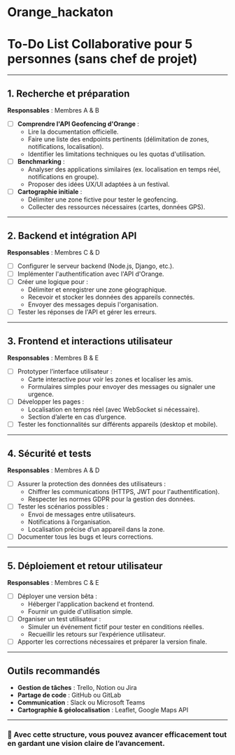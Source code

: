 # Orange_hackaton
# To-Do List Collaborative pour 5 personnes (sans chef de projet)

---

## 1. Recherche et préparation
**Responsables** : Membres A & B  
- [ ] **Comprendre l'API Geofencing d'Orange** :  
  - Lire la documentation officielle.  
  - Faire une liste des endpoints pertinents (délimitation de zones, notifications, localisation).  
  - Identifier les limitations techniques ou les quotas d'utilisation.  
- [ ] **Benchmarking** :  
  - Analyser des applications similaires (ex. localisation en temps réel, notifications en groupe).  
  - Proposer des idées UX/UI adaptées à un festival.  
- [ ] **Cartographie initiale** :  
  - Délimiter une zone fictive pour tester le geofencing.  
  - Collecter des ressources nécessaires (cartes, données GPS).  

---

## 2. Backend et intégration API
**Responsables** : Membres C & D  
- [ ] Configurer le serveur backend (Node.js, Django, etc.).  
- [ ] Implémenter l'authentification avec l'API d'Orange.  
- [ ] Créer une logique pour :  
  - Délimiter et enregistrer une zone géographique.  
  - Recevoir et stocker les données des appareils connectés.  
  - Envoyer des messages depuis l'organisation.  
- [ ] Tester les réponses de l'API et gérer les erreurs.  

---

## 3. Frontend et interactions utilisateur
**Responsables** : Membres B & E  
- [ ] Prototyper l’interface utilisateur :  
  - Carte interactive pour voir les zones et localiser les amis.  
  - Formulaires simples pour envoyer des messages ou signaler une urgence.  
- [ ] Développer les pages :  
  - Localisation en temps réel (avec WebSocket si nécessaire).  
  - Section d’alerte en cas d’urgence.  
- [ ] Tester les fonctionnalités sur différents appareils (desktop et mobile).  

---

## 4. Sécurité et tests
**Responsables** : Membres A & D  
- [ ] Assurer la protection des données des utilisateurs :  
  - Chiffrer les communications (HTTPS, JWT pour l'authentification).  
  - Respecter les normes GDPR pour la gestion des données.  
- [ ] Tester les scénarios possibles :  
  - Envoi de messages entre utilisateurs.  
  - Notifications à l’organisation.  
  - Localisation précise d’un appareil dans la zone.  
- [ ] Documenter tous les bugs et leurs corrections.  

---

## 5. Déploiement et retour utilisateur
**Responsables** : Membres C & E  
- [ ] Déployer une version bêta :  
  - Héberger l'application backend et frontend.  
  - Fournir un guide d'utilisation simple.  
- [ ] Organiser un test utilisateur :  
  - Simuler un événement fictif pour tester en conditions réelles.  
  - Recueillir les retours sur l’expérience utilisateur.  
- [ ] Apporter les corrections nécessaires et préparer la version finale.  

---

## Outils recommandés
- **Gestion de tâches** : Trello, Notion ou Jira  
- **Partage de code** : GitHub ou GitLab  
- **Communication** : Slack ou Microsoft Teams  
- **Cartographie & géolocalisation** : Leaflet, Google Maps API  

---

### 🚀 Avec cette structure, vous pouvez avancer efficacement tout en gardant une vision claire de l’avancement.
